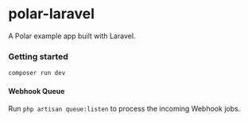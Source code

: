 # polar-laravel

A Polar example app built with Laravel.

### Getting started

```bash
composer run dev
```

#### Webhook Queue

Run `php artisan queue:listen` to process the incoming Webhook jobs.